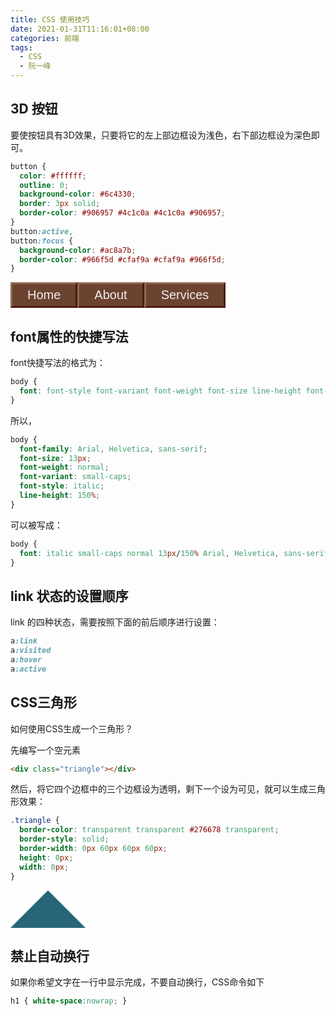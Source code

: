 ```yaml
---
title: CSS 使用技巧
date: 2021-01-31T11:16:01+08:00
categories: 前端
tags:
  - CSS
  - 阮一峰
---
```


## 3D 按钮

要使按钮具有3D效果，只要将它的左上部边框设为浅色，右下部边框设为深色即可。

```css
button {
  color: #ffffff;
  outline: 0;
  background-color: #6c4330;
  border: 3px solid;
  border-color: #906957 #4c1c0a #4c1c0a #906957;
}
button:active,
button:focus {
  background-color: #ac8a7b;
  border-color: #966f5d #cfaf9a #cfaf9a #966f5d;
}
```

<section class="re-part button-tab">
  <button class="css-button-demo">Home</button>
  <button class="css-button-demo">About</button>
  <button class="css-button-demo">Services</button>
</section>

## font属性的快捷写法

font快捷写法的格式为：

```css
body {
  font: font-style font-variant font-weight font-size line-height font-family;
}
```

所以，

```css
body {
  font-family: Arial, Helvetica, sans-serif;
  font-size: 13px;
  font-weight: normal;
  font-variant: small-caps;
  font-style: italic;
  line-height: 150%;
}
```

可以被写成：

```css
body {
  font: italic small-caps normal 13px/150% Arial, Helvetica, sans-serif;
}
```

## link 状态的设置顺序

link 的四种状态，需要按照下面的前后顺序进行设置：

```css
a:link
a:visited
a:hover
a:active
```

## CSS三角形

如何使用CSS生成一个三角形？

先编写一个空元素

```html
<div class="triangle"></div>
```

然后，将它四个边框中的三个边框设为透明，剩下一个设为可见，就可以生成三角形效果：

```css
.triangle {
  border-color: transparent transparent #276678 transparent;
  border-style: solid;
  border-width: 0px 60px 60px 60px;
  height: 0px;
  width: 0px;
}
```

<section class="re-part">
  <div class="triangle"></div>
</section>


## 禁止自动换行

如果你希望文字在一行中显示完成，不要自动换行，CSS命令如下

```css
h1 { white-space:nowrap; }
```


<style scoped>
.css-button-demo {
  color: #eeeeee;
  font-size: 20px;
  padding: 6px 24px;
  border-radius: 0;
  background: #6c4330;
  border: 3px solid;
  border-color: #906957 #4c1c0a #4c1c0a #906957;
}
.css-button-demo:hover,
.css-button-demo:active {
  color: #eeeeee;
  border-color: #906957 #4c1c0a #4c1c0a #906957;
}
.css-button-demo:focus {
  color: #eeeeee;
  box-shadow: none;
}
.css-button-demo:active,
.css-button-demo:focus {
  background-color: #ac8a7b;
  border-color: #966f5d #cfaf9a #cfaf9a #966f5d;
}
.button-tab {
  display: flex;
}

.triangle {
  border-color: transparent transparent #276678 transparent;
  border-style: solid;
  border-width: 0px 60px 60px 60px;
  height: 0px;
  width: 0px;
}
</style>